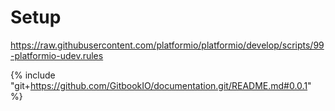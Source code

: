 # Setup

https://raw.githubusercontent.com/platformio/platformio/develop/scripts/99-platformio-udev.rules

{% include "git+https://github.com/GitbookIO/documentation.git/README.md#0.0.1" %}
